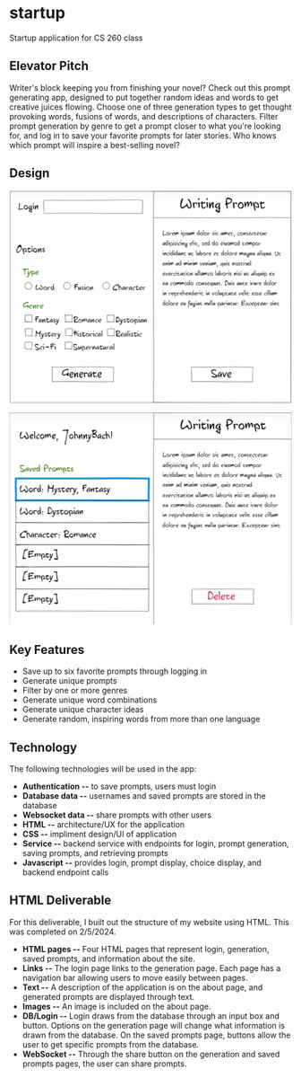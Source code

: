 # startup
Startup application for CS 260 class

## Elevator Pitch
Writer's block keeping you from finishing your novel? Check out this prompt generating app, designed to put together random ideas and words to get creative juices flowing. Choose one of three generation types to get thought provoking words, fusions of words, and descriptions of characters. Filter prompt generation by genre to get a prompt closer to what you're looking for, and log in to save your favorite prompts for later stories. Who knows which prompt will inspire a best-selling novel?

## Design
![Mock](mockup.png)

![Saved](savedpage.png)

## Key Features
* Save up to six favorite prompts through logging in 
* Generate unique prompts
* Filter by one or more genres
* Generate unique word combinations
* Generate unique character ideas
* Generate random, inspiring words from more than one language

## Technology
The following technologies will be used in the app:
* **Authentication --** to save prompts, users must login
* **Database data --** usernames and saved prompts are stored in the database
* **Websocket data --** share prompts with other users
* **HTML --** architecture/UX for the application
* **CSS --** impliment design/UI of application
* **Service --** backend service with endpoints for login, prompt generation, saving prompts, and retrieving prompts
* **Javascript --** provides login, prompt display, choice display, and backend endpoint calls 

## HTML Deliverable
For this deliverable, I built out the structure of my website using HTML. This was completed on 2/5/2024.
* **HTML pages --** Four HTML pages that represent login, generation, saved prompts, and information about the site.
* **Links --** The login page links to the generation page. Each page has a navigation bar allowing users to move easily between pages.
* **Text --** A description of the application is on the about page, and generated prompts are displayed through text.
* **Images --** An image is included on the about page. 
* **DB/Login --** Login draws from the database through an input box and button. Options on the generation page will change what information is drawn from the database. On the saved prompts page, buttons allow the user to get specific prompts from the database.
* **WebSocket --** Through the share button on the generation and saved prompts pages, the user can share prompts. 
